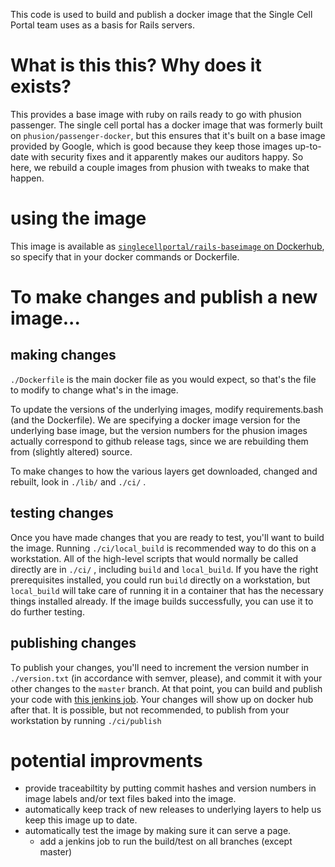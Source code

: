 This code is used to build and publish a docker image that the Single Cell Portal team uses as a basis for Rails servers.

# What is this this? Why does it exists? #

This provides a base image with ruby on rails ready to go with phusion passenger. The single cell portal has a docker image that was formerly built on `phusion/passenger-docker`, but this ensures that it's built on a base image provided by Google, which is good because they keep those images up-to-date with security fixes and it apparently makes our auditors happy. So here, we rebuild a couple images from phusion with tweaks to make that happen.

# using the image #

This image is available as [`singlecellportal/rails-baseimage` on Dockerhub](https://hub.docker.com/r/singlecellportal/rails-baseimage), so specify that in your docker commands or Dockerfile.

# To make changes and publish a new image... #

## making changes ##

`./Dockerfile` is the main docker file as you would expect, so that's the file to modify to change what's in the image.

To update the versions of the underlying images, modify requirements.bash (and the Dockerfile). We are specifying a docker image version for the underlying base image, but the version numbers for the phusion images actually correspond to github release tags, since we are rebuilding them from (slightly altered) source.

To make changes to how the various layers get downloaded, changed and rebuilt, look in `./lib/` and `./ci/` .

## testing changes ##

Once you have made changes that you are ready to test, you'll want to build the image. Running `./ci/local_build` is recommended way to do this on a workstation. All of the high-level scripts that would normally be called directly are in `./ci/` , including `build` and `local_build`. If you have the right prerequisites installed, you could run `build` directly on a workstation, but `local_build` will take care of running it in a container that has the necessary things installed already. If the image builds successfully, you can use it to do further testing.

## publishing changes ##

To publish your changes, you'll need to increment the version number in `./version.txt` (in accordance with semver, please), and commit it with your other changes to the `master` branch. At that point, you can build and publish your code with [this jenkins job](https://scp-jenkins.dsp-techops.broadinstitute.org/job/scp-rails-baseimage-publish/). Your changes will show up on docker hub after that. It is possible, but not recommended, to publish from your workstation by running `./ci/publish`

# potential improvments #

* provide traceabiltity by putting commit hashes and version numbers in image labels and/or text files baked into the image.
* automatically keep track of new releases to underlying layers to help us keep this image up to date.
* automatically test the image by making sure it can serve a page.
    * add a jenkins job to run the build/test on all branches (except master)

